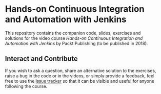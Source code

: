 


# Hands-on Continuous Integration and Automation with Jenkins

This repository contains the companion code, slides, exercises and solutions for the video course _Hands-on Continuous Integration and Automation with Jenkins_ by Packt Publishing (to be published in 2018). 

## Interact and Contribute

If you wish to ask a question, share an alternative solution to the exercises, raise a bug in the code or in the videos, or simply provide a feedback, feel free to use the [issue tracker](https://github.com/cirulls/hands-on-jenkins/issues) so that it can be visible and useful for anyone following the course. 
